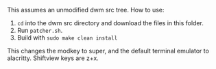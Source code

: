 This assumes an unmodified dwm src tree.
How to use:

1. `cd` into the dwm src directory and download the files in this folder.
2. Run `patcher.sh`.
3. Build with `sudo make clean install` 

This changes the modkey to super, and the default terminal emulator to alacritty. Shiftview keys are z+x.
